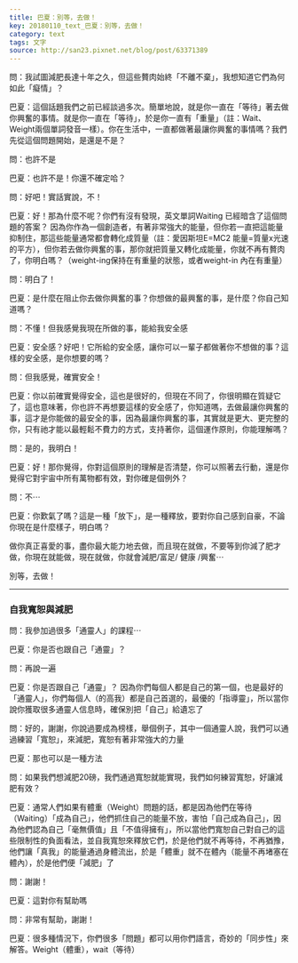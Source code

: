```yaml
---
title: 巴夏：別等，去做！
key: 20180110_text_巴夏：別等，去做！
category: text
tags: 文字
source: http://san23.pixnet.net/blog/post/63371389
---
```


問：我試圖減肥長達十年之久，但這些贅肉始終「不離不棄」，我想知道它們為何如此「癡情」？

巴夏：這個話題我們之前已經談過多次。簡單地說，就是你一直在「等待」著去做你興奮的事情。就是你一直在「等待」，於是你一直有「重量」（註：Wait、Weight兩個單詞發音一樣）。你在生活中，一直都做著最讓你興奮的事情嗎？我們先從這個問題開始，是還是不是？

問：也許不是

巴夏：也許不是！你還不確定哈？

問：好吧！實話實說，不！

巴夏：好！那為什麼不呢？你們有沒有發現，英文單詞Waiting 已經暗含了這個問題的答案？ 因為你作為一個創造者，有著非常強大的能量，但你若一直把這能量抑制住，那這些能量通常都會轉化成質量（註：愛因斯坦E=MC2 能量=質量x光速的平方），但你若去做你興奮的事，那你就把質量又轉化成能量，你就不再有贅肉了，你明白嗎？（weight-ing保持在有重量的狀態，或者weight-in 內在有重量）

問：明白了！

巴夏：是什麼在阻止你去做你興奮的事？你想做的最興奮的事，是什麼？你自己知道嗎？

問：不懂！但我感覺我現在所做的事，能給我安全感

巴夏：安全感？好吧！它所給的安全感，讓你可以一輩子都做著你不想做的事？這樣的安全感，是你想要的嗎？

問：但我感覺，確實安全！

巴夏：你以前確實覺得安全，這也是很好的，但現在不同了，你很明顯在質疑它了，這也意味著，你也許不再想要這樣的安全感了，你知道嗎，去做最讓你興奮的事，這才是你能做的最安全的事，因為最讓你興奮的事，其實就是更大、更完整的你，只有祂才能以最輕鬆不費力的方式，支持著你，這個運作原則，你能理解嗎？

問：是的，我明白！

巴夏：好！那你覺得，你對這個原則的理解是否清楚，你可以照著去行動，還是你覺得它對宇宙中所有萬物都有效，對你確是個例外？

問：不⋯

巴夏：你歎氣了嗎？這是一種「放下」，是一種釋放，要對你自己感到自豪，不論你現在是什麼樣子，明白嗎？

做你真正喜愛的事，盡你最大能力地去做，而且現在就做，不要等到你減了肥才做，你現在就能做，現在就做，你就會減肥/富足/ 健康 /興奮⋯

別等，去做！

---

### 自我寬恕與減肥

問：我參加過很多「通靈人」的課程⋯

巴夏：你是否也跟自己「通靈」？

問：再說一遍

巴夏：你是否跟自己「通靈」？ 因為你們每個人都是自己的第一個，也是最好的「通靈人」，你們每個人（的高我）都是自己首選的，最優的「指導靈」，所以當你說你獲取很多通靈人信息時，確保別把「自己」給遺忘了

問：好的，謝謝，你說過要成為榜樣，舉個例子，其中一個通靈人說，我們可以通過練習「寬恕」，來減肥，寬恕有著非常強大的力量

巴夏：那也可以是一種方法

問：如果我們想減肥20磅，我們通過寬恕就能實現，我們如何練習寬恕，好讓減肥有效？

巴夏：通常人們如果有體重（Weight）問題的話，都是因為他們在等待（Waiting）「成為自己」，他們抓住自己的能量不放，害怕「自己成為自己」，因為他們認為自己「毫無價值」且「不值得擁有」，所以當他們寬恕自己對自己的這些限制性的負面看法，並自我寬恕來釋放它們，於是他們就不再等待，不再猶豫，他們讓「真我」的能量通過身體流出，於是「體重」就不在體內（能量不再堵塞在體內），於是他們便「減肥」了

問：謝謝！

巴夏：這對你有幫助嗎

問：非常有幫助，謝謝！

巴夏：很多種情況下，你們很多「問題」都可以用你們語言，奇妙的「同步性」來解答。Weight（體重），wait（等待）
